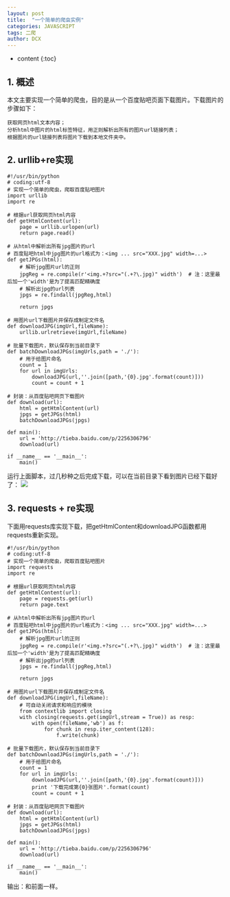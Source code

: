 ```yaml
---
layout: post
title:  "一个简单的爬虫实例"
categories: JAVASCRIPT
tags: 二爬
author: DCX
---
```


* content
{:toc}

## 1. 概述

本文主要实现一个简单的爬虫，目的是从一个百度贴吧页面下载图片。下载图片的步骤如下：

    获取网页html文本内容；
    分析html中图片的html标签特征，用正则解析出所有的图片url链接列表；
    根据图片的url链接列表将图片下载到本地文件夹中。

## 2. urllib+re实现

	#!/usr/bin/python
	# coding:utf-8
	# 实现一个简单的爬虫，爬取百度贴吧图片
	import urllib
	import re
	
	# 根据url获取网页html内容
	def getHtmlContent(url):
	    page = urllib.urlopen(url)
	    return page.read()
	
	# 从html中解析出所有jpg图片的url
	# 百度贴吧html中jpg图片的url格式为：<img ... src="XXX.jpg" width=...>
	def getJPGs(html):
	    # 解析jpg图片url的正则
	    jpgReg = re.compile(r'<img.+?src="(.+?\.jpg)" width')  # 注：这里最后加一个'width'是为了提高匹配精确度
	    # 解析出jpg的url列表
	    jpgs = re.findall(jpgReg,html)
	    
	    return jpgs
	
	# 用图片url下载图片并保存成制定文件名
	def downloadJPG(imgUrl,fileName):
	    urllib.urlretrieve(imgUrl,fileName)
	    
	# 批量下载图片，默认保存到当前目录下
	def batchDownloadJPGs(imgUrls,path = './'):
	    # 用于给图片命名
	    count = 1
	    for url in imgUrls:
	        downloadJPG(url,''.join([path,'{0}.jpg'.format(count)]))
	        count = count + 1
	
	# 封装：从百度贴吧网页下载图片
	def download(url):
	    html = getHtmlContent(url)
	    jpgs = getJPGs(html)
	    batchDownloadJPGs(jpgs)
	    
	def main():
	    url = 'http://tieba.baidu.com/p/2256306796'
	    download(url)
	    
	if __name__ == '__main__':
	    main()

    


运行上面脚本，过几秒种之后完成下载，可以在当前目录下看到图片已经下载好了：
![](http://img.blog.csdn.net/20180203151140950?watermark/2/text/aHR0cDovL2Jsb2cuY3Nkbi5uZXQvRENYX2FiYw==/font/5a6L5L2T/fontsize/400/fill/I0JBQkFCMA==/dissolve/70/gravity/SouthEast)


## 3. requests + re实现

下面用requests库实现下载，把getHtmlContent和downloadJPG函数都用requests重新实现。

	#!/usr/bin/python
	# coding:utf-8
	# 实现一个简单的爬虫，爬取百度贴吧图片
	import requests
	import re
	
	# 根据url获取网页html内容
	def getHtmlContent(url):
	    page = requests.get(url)
	    return page.text
	
	# 从html中解析出所有jpg图片的url
	# 百度贴吧html中jpg图片的url格式为：<img ... src="XXX.jpg" width=...>
	def getJPGs(html):
	    # 解析jpg图片url的正则
	    jpgReg = re.compile(r'<img.+?src="(.+?\.jpg)" width')  # 注：这里最后加一个'width'是为了提高匹配精确度
	    # 解析出jpg的url列表
	    jpgs = re.findall(jpgReg,html)
	    
	    return jpgs
	
	# 用图片url下载图片并保存成制定文件名
	def downloadJPG(imgUrl,fileName):
	    # 可自动关闭请求和响应的模块
	    from contextlib import closing
	    with closing(requests.get(imgUrl,stream = True)) as resp:
	        with open(fileName,'wb') as f:
	            for chunk in resp.iter_content(128):
	                f.write(chunk)
	    
	# 批量下载图片，默认保存到当前目录下
	def batchDownloadJPGs(imgUrls,path = './'):
	    # 用于给图片命名
	    count = 1
	    for url in imgUrls:
	        downloadJPG(url,''.join([path,'{0}.jpg'.format(count)]))
	        print '下载完成第{0}张图片'.format(count)
	        count = count + 1
	
	# 封装：从百度贴吧网页下载图片
	def download(url):
	    html = getHtmlContent(url)
	    jpgs = getJPGs(html)
	    batchDownloadJPGs(jpgs)
	    
	def main():
	    url = 'http://tieba.baidu.com/p/2256306796'
	    download(url)
	    
	if __name__ == '__main__':
	    main()

输出：和前面一样。

